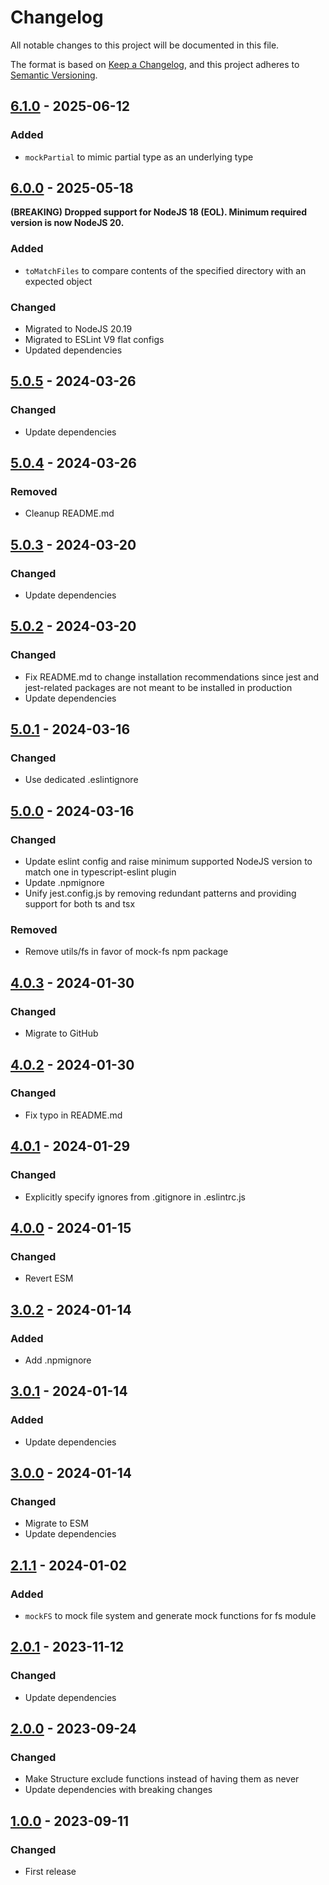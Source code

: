 # Changelog

All notable changes to this project will be documented in this file.

The format is based on [Keep a Changelog](https://keepachangelog.com/en/1.0.0/),
and this project adheres to [Semantic Versioning](https://semver.org/spec/v2.0.0.html).

## [6.1.0](../../tags/v6.1.0) - 2025-06-12
### Added
- `mockPartial` to mimic partial type as an underlying type

## [6.0.0](../../tags/v6.0.0) - 2025-05-18
__(BREAKING) Dropped support for NodeJS 18 (EOL). Minimum required version is now NodeJS 20.__

### Added
- `toMatchFiles` to compare contents of the specified directory with an expected object
### Changed
- Migrated to NodeJS 20.19
- Migrated to ESLint V9 flat configs
- Updated dependencies

## [5.0.5](../../tags/v5.0.5) - 2024-03-26
### Changed
- Update dependencies

## [5.0.4](../../tags/v5.0.4) - 2024-03-26
### Removed
- Cleanup README.md

## [5.0.3](../../tags/v5.0.3) - 2024-03-20
### Changed
- Update dependencies

## [5.0.2](../../tags/v5.0.2) - 2024-03-20
### Changed
- Fix README.md to change installation recommendations since jest and jest-related packages are not meant to be installed in production
- Update dependencies

## [5.0.1](../../tags/v5.0.1) - 2024-03-16
### Changed
- Use dedicated .eslintignore

## [5.0.0](../../tags/v5.0.0) - 2024-03-16
### Changed
- Update eslint config and raise minimum supported NodeJS version to match one in typescript-eslint plugin
- Update .npmignore
- Unify jest.config.js by removing redundant patterns and providing support for both ts and tsx
### Removed
- Remove utils/fs in favor of mock-fs npm package

## [4.0.3](../../tags/v4.0.3) - 2024-01-30
### Changed
- Migrate to GitHub

## [4.0.2](../../tags/v4.0.2) - 2024-01-30
### Changed
- Fix typo in README.md

## [4.0.1](../../tags/v4.0.1) - 2024-01-29
### Changed
- Explicitly specify ignores from .gitignore in .eslintrc.js

## [4.0.0](../../tags/v4.0.0) - 2024-01-15
### Changed
- Revert ESM

## [3.0.2](../../tags/v3.0.2) - 2024-01-14
### Added
- Add .npmignore

## [3.0.1](../../tags/v3.0.1) - 2024-01-14
### Added
- Update dependencies

## [3.0.0](../../tags/v3.0.0) - 2024-01-14
### Changed
- Migrate to ESM
- Update dependencies

## [2.1.1](../../tags/v2.1.1) - 2024-01-02
### Added
- `mockFS` to mock file system and generate mock functions for fs module

## [2.0.1](../../tags/v2.0.1) - 2023-11-12
### Changed
- Update dependencies

## [2.0.0](../../tags/v2.0.0) - 2023-09-24
### Changed
- Make Structure exclude functions instead of having them as never
- Update dependencies with breaking changes

## [1.0.0](../../tags/v1.0.0) - 2023-09-11
### Changed
- First release
